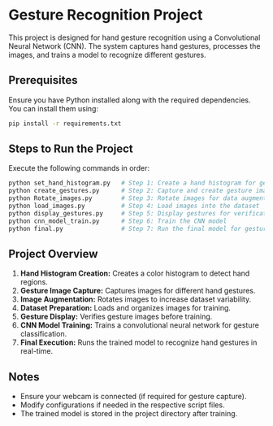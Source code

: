 # Gesture Recognition Project

This project is designed for hand gesture recognition using a Convolutional Neural Network (CNN). The system captures hand gestures, processes the images, and trains a model to recognize different gestures.

## Prerequisites

Ensure you have Python installed along with the required dependencies. You can install them using:

```bash
pip install -r requirements.txt
```

## Steps to Run the Project

Execute the following commands in order:

```bash
python set_hand_histogram.py   # Step 1: Create a hand histogram for gesture recognition
python create_gestures.py      # Step 2: Capture and create gesture images
python Rotate_images.py        # Step 3: Rotate images for data augmentation
python load_images.py          # Step 4: Load images into the dataset
python display_gestures.py     # Step 5: Display gestures for verification
python cnn_model_train.py      # Step 6: Train the CNN model
python final.py                # Step 7: Run the final model for gesture recognition
```

## Project Overview

1. **Hand Histogram Creation:** Creates a color histogram to detect hand regions.
2. **Gesture Image Capture:** Captures images for different hand gestures.
3. **Image Augmentation:** Rotates images to increase dataset variability.
4. **Dataset Preparation:** Loads and organizes images for training.
5. **Gesture Display:** Verifies gesture images before training.
6. **CNN Model Training:** Trains a convolutional neural network for gesture classification.
7. **Final Execution:** Runs the trained model to recognize hand gestures in real-time.

## Notes

- Ensure your webcam is connected (if required for gesture capture).
- Modify configurations if needed in the respective script files.
- The trained model is stored in the project directory after training.

